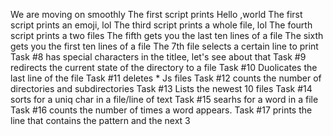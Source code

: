 We are moving on smoothly
The first script prints Hello ,world
The first script prints an emoji, lol
The third script prints a whole file, lol
The fourth script prints a two files
The fifth gets you the last ten lines of a file
The sixth gets you the first ten lines of a file
The 7th file selects a certain line to print
Task #8 has special characters in the titlee, let's see about that
Task #9 redirects the current state of the directory to a file
Task #10 Duolicates the last line of the file
Task #11 deletes * Js files
Task #12 counts the number of directories and subdirectories
Task #13 Lists the newest 10 files
Task #14 sorts for a uniq char in a file/line of text
Task #15 searhs for a word in a file
Task #16 counts the number of times a word appears.
Task #17 prints the line that contains the pattern and the next 3

